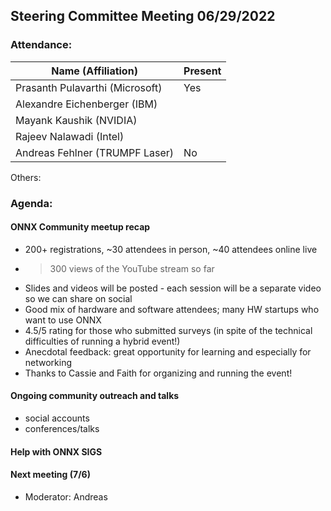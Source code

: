 ## Steering Committee Meeting 06/29/2022

### Attendance:

| Name (Affiliation)              | Present  |
| ------------------------------- | -------- |
| Prasanth Pulavarthi (Microsoft) | Yes  |
| Alexandre Eichenberger (IBM)    |      |
| Mayank Kaushik (NVIDIA)         |      |
| Rajeev Nalawadi (Intel)         |      |
| Andreas Fehlner (TRUMPF Laser)  | No   |

Others: 

### Agenda:
  #### ONNX Community meetup recap
  - 200+ registrations, ~30 attendees in person, ~40 attendees online live
  - >300 views of the YouTube stream so far
  - Slides and videos will be posted - each session will be a separate video so we can share on social
  - Good mix of hardware and software attendees; many HW startups who want to use ONNX
  - 4.5/5 rating for those who submitted surveys (in spite of the technical difficulties of running a hybrid event!)
  - Anecdotal feedback: great opportunity for learning and especially for networking
  - Thanks to Cassie and Faith for organizing and running the event!
  
  #### Ongoing community outreach and talks
  - social accounts
  - conferences/talks
  
  #### Help with ONNX SIGS
   
  
  #### Next meeting (7/6)
  - Moderator: Andreas
